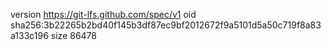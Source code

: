 version https://git-lfs.github.com/spec/v1
oid sha256:3b22265b2bd40f145b3df87ec9bf2012672f9a5101d5a50c719f8a83a133c196
size 86478
